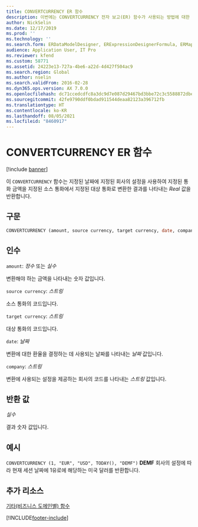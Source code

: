 ```yaml
---
title: CONVERTCURRENCY ER 함수
description: 이번에는 CONVERTCURRENCY 전자 보고(ER) 함수가 사용되는 방법에 대한 정보를 제공합니다.
author: NickSelin
ms.date: 12/17/2019
ms.prod: ''
ms.technology: ''
ms.search.form: ERDataModelDesigner, ERExpressionDesignerFormula, ERMappedFormatDesigner, ERModelMappingDesigner
audience: Application User, IT Pro
ms.reviewer: kfend
ms.custom: 58771
ms.assetid: 24223e13-727a-4be6-a22d-4d427f504ac9
ms.search.region: Global
ms.author: nselin
ms.search.validFrom: 2016-02-28
ms.dyn365.ops.version: AX 7.0.0
ms.openlocfilehash: dc71ccedcdfc8a3dc9d7e087d29467bd3bbe72c3c5588872dbeaf3aa1dd35d2b
ms.sourcegitcommit: 42fe9790ddf0bdad911544deaa82123a396712fb
ms.translationtype: HT
ms.contentlocale: ko-KR
ms.lasthandoff: 08/05/2021
ms.locfileid: "8460917"
---
```

# <a name="convertcurrency-er-function"></a>CONVERTCURRENCY ER 함수

[!include [banner](../includes/banner.md)]

이 `CONVERTCURRENCY` 함수는 지정된 날짜에 지정된 회사의 설정을 사용하여 지정된 통화 금액을 지정된 소스 통화에서 지정된 대상 통화로 변환한 결과를 나타내는 *Real* 값을 반환합니다.

## <a name="syntax"></a>구문

```vb
CONVERTCURRENCY (amount, source currency, target currency, date, company)
```

## <a name="arguments"></a>인수

`amount`: *정수* 또는 *실수*

변환해야 하는 금액을 나타내는 숫자 값입니다.

`source currency`: *스트링*

소스 통화의 코드입니다.

`target currency`: *스트링*

대상 통화의 코드입니다.

`date`: *날짜*

변환에 대한 환율을 결정하는 데 사용되는 날짜를 나타내는 *날짜* 값입니다.

`company`: *스트링*

변환에 사용되는 설정을 제공하는 회사의 코드를 나타내는 *스트링* 값입니다.

## <a name="return-values"></a>반환 값

*실수*

결과 숫자 값입니다.

## <a name="example"></a>예시

`CONVERTCURRENCY (1, "EUR", "USD", TODAY(), "DEMF")` **DEMF** 회사의 설정에 따라 현재 세션 날짜에 1유로에 해당하는 미국 달러를 반환합니다.

## <a name="additional-resources"></a>추가 리소스

[기타(비즈니스 도메인별) 함수](er-functions-category-other.md)


[!INCLUDE[footer-include](../../../includes/footer-banner.md)]